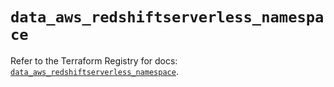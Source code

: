 # `data_aws_redshiftserverless_namespace`

Refer to the Terraform Registry for docs: [`data_aws_redshiftserverless_namespace`](https://registry.terraform.io/providers/hashicorp/aws/6.10.0/docs/data-sources/redshiftserverless_namespace).
